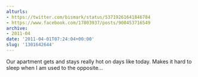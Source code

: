 ```yaml
---
alturls:
- https://twitter.com/bismark/status/53719261641846784
- https://www.facebook.com/17803937/posts/900453716549
archive:
- 2011-04
date: '2011-04-01T07:24:04+00:00'
slug: '1301642644'
---
```


Our apartment gets and stays really hot on days like today. Makes it hard to sleep when I am used to the opposite...


